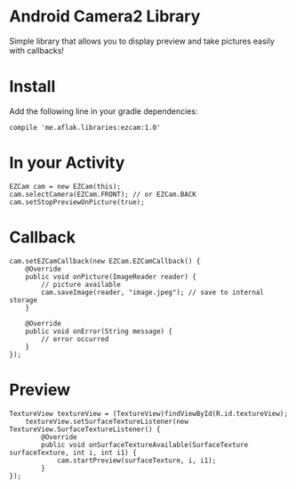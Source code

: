 # Android Camera2 Library
Simple library that allows you to display preview and take pictures easily with callbacks!

# Install

Add the following line in your gradle dependencies:

	compile 'me.aflak.libraries:ezcam:1.0'
  
# In your Activity

    EZCam cam = new EZCam(this);
    cam.selectCamera(EZCam.FRONT); // or EZCam.BACK
    cam.setStopPreviewOnPicture(true);
  
# Callback

	cam.setEZCamCallback(new EZCam.EZCamCallback() {
	    @Override
	    public void onPicture(ImageReader reader) {
	        // picture available
	        cam.saveImage(reader, "image.jpeg"); // save to internal storage
	    }
	
	    @Override
	    public void onError(String message) {
	        // error occurred
	    }
	});
	
# Preview

	TextureView textureView = (TextureView)findViewById(R.id.textureView);
	    textureView.setSurfaceTextureListener(new TextureView.SurfaceTextureListener() {
	        @Override
	        public void onSurfaceTextureAvailable(SurfaceTexture surfaceTexture, int i, int i1) {
	            cam.startPreview(surfaceTexture, i, i1);
	        }
	});

